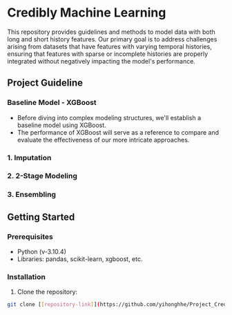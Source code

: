 # Credibly Machine Learning

This repository provides guidelines and methods to model data with both long and short history features. Our primary goal is to address challenges arising from datasets that have features with varying temporal histories, ensuring that features with sparse or incomplete histories are properly integrated without negatively impacting the model's performance.

## Project Guideline

### **Baseline Model - XGBoost**
- Before diving into complex modeling structures, we'll establish a baseline model using XGBoost. 
- The performance of XGBoost will serve as a reference to compare and evaluate the effectiveness of our more intricate approaches.

### 1. Imputation


### 2. 2-Stage Modeling


### 3. Ensembling



## Getting Started

### Prerequisites

- Python (v-3.10.4)
- Libraries: pandas, scikit-learn, xgboost, etc.

### Installation

1. Clone the repository:
```bash
git clone [[repository-link]](https://github.com/yihonghhe/Project_Creditbly.git)https://github.com/yihonghhe/Project_Creditbly.git
